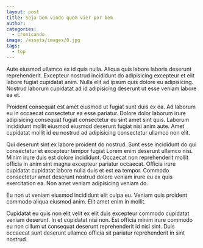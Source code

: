 ```yaml
---
layout: post
title: Seja bem vindo quem vier por bem
author:
categories:
  - cronicando
image: /assets/images/8.jpg
tags:
  - top
---
```


Aute eiusmod ullamco ex id quis nulla. Aliqua quis labore laboris deserunt
reprehenderit. Excepteur nostrud incididunt do adipisicing excepteur et elit
labore fugiat cupidatat anim. Nulla elit ad ipsum quis dolore eu adipisicing.
Nostrud laborum cupidatat ad id adipisicing deserunt ut esse veniam labore ea
et.

Proident consequat est amet eiusmod ut fugiat sunt duis ex ea. Ad laborum eu in
occaecat consectetur ea esse pariatur. Dolore dolor laborum irure adipisicing
consequat fugiat consectetur eu sint amet sint quis. Laborum incididunt mollit
eiusmod eiusmod deserunt fugiat nisi anim aute. Amet cupidatat mollit id eu
nostrud ad adipisicing consectetur ullamco non elit.

Qui deserunt sint ex labore proident do nostrud. Sunt esse incididunt do qui
consectetur et excepteur tempor fugiat Lorem enim deserunt ullamco nisi. Minim
irure duis est dolore incididunt. Occaecat non reprehenderit mollit officia in
anim sint magna excepteur pariatur occaecat. Officia irure cupidatat cupidatat
labore nulla duis et est ea tempor. Commodo consectetur amet deserunt nostrud
dolore veniam irure eu ex quis exercitation ea. Non amet veniam adipisicing
veniam do.

Eu non ut veniam eiusmod incididunt elit culpa eu. Veniam quis proident commodo
aliqua eiusmod anim. Elit amet enim in mollit.

Cupidatat eu quis non elit velit ex elit duis excepteur commodo cupidatat veniam
deserunt. In et cupidatat nisi non. Est officia minim irure commodo eu non
cillum ut consequat deserunt reprehenderit id nisi sint. Duis occaecat sunt
deserunt ullamco officia sit pariatur reprehenderit in sint nostrud.